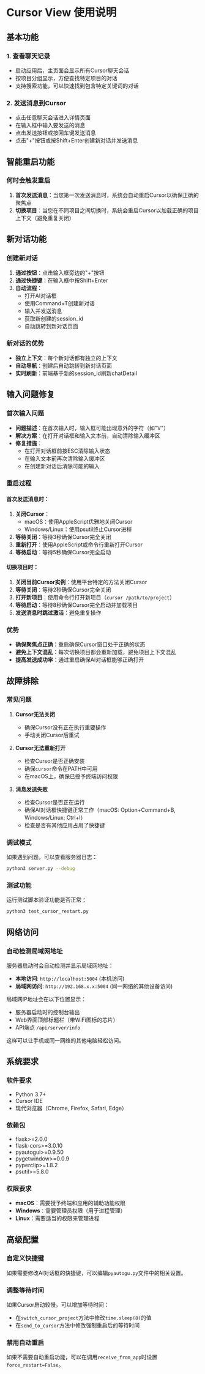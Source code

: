 # Cursor View 使用说明

## 基本功能

### 1. 查看聊天记录
- 启动应用后，主页面会显示所有Cursor聊天会话
- 按项目分组显示，方便查找特定项目的对话
- 支持搜索功能，可以快速找到包含特定关键词的对话

### 2. 发送消息到Cursor
- 点击任意聊天会话进入详情页面
- 在输入框中输入要发送的消息
- 点击发送按钮或按回车键发送消息
- 点击"+"按钮或按Shift+Enter创建新对话并发送消息

## 智能重启功能

### 何时会触发重启
1. **首次发送消息**：当您第一次发送消息时，系统会自动重启Cursor以确保正确的聚焦点
2. **切换项目**：当您在不同项目之间切换时，系统会重启Cursor以加载正确的项目上下文（避免重复关闭）

## 新对话功能

### 创建新对话
1. **通过按钮**：点击输入框旁边的"+"按钮
2. **通过快捷键**：在输入框中按Shift+Enter
3. **自动流程**：
   - 打开AI对话框
   - 使用Command+T创建新对话
   - 输入并发送消息
   - 获取新创建的session_id
   - 自动跳转到新对话页面

### 新对话的优势
- **独立上下文**：每个新对话都有独立的上下文
- **自动导航**：创建后自动跳转到新对话页面
- **实时刷新**：前端基于新的session_id刷新chatDetail

## 输入问题修复

### 首次输入问题
- **问题描述**：在首次输入时，输入框可能出现意外的字符（如"V"）
- **解决方案**：在打开对话框和输入文本前，自动清除输入缓冲区
- **修复措施**：
  - 在打开对话框前按ESC清除输入状态
  - 在输入文本前再次清除输入缓冲区
  - 在创建新对话后清除可能的输入

### 重启过程

#### 首次发送消息时：
1. **关闭Cursor**：
   - macOS：使用AppleScript优雅地关闭Cursor
   - Windows/Linux：使用psutil终止Cursor进程
2. **等待关闭**：等待3秒确保Cursor完全关闭
3. **重新打开**：使用AppleScript或命令行重新打开Cursor
4. **等待启动**：等待5秒确保Cursor完全启动

#### 切换项目时：
1. **关闭当前Cursor实例**：使用平台特定的方法关闭Cursor
2. **等待关闭**：等待2秒确保Cursor完全关闭
3. **打开新项目**：使用命令行打开新项目（`cursor /path/to/project`）
4. **等待启动**：等待8秒确保Cursor完全启动并加载项目
5. **发送消息时跳过激活**：避免重复操作

### 优势
- **确保聚焦点正确**：重启确保Cursor窗口处于正确的状态
- **避免上下文混乱**：每次切换项目都会重新加载，避免项目上下文混乱
- **提高发送成功率**：通过重启确保AI对话框能够正确打开

## 故障排除

### 常见问题

1. **Cursor无法关闭**
   - 确保Cursor没有正在执行重要操作
   - 手动关闭Cursor后重试

2. **Cursor无法重新打开**
   - 检查Cursor是否正确安装
   - 确保`cursor`命令在PATH中可用
   - 在macOS上，确保已授予终端访问权限

3. **消息发送失败**
   - 检查Cursor是否正在运行
   - 确保AI对话框快捷键正常工作（macOS: Option+Command+B, Windows/Linux: Ctrl+I）
   - 检查是否有其他应用占用了快捷键

### 调试模式
如果遇到问题，可以查看服务器日志：
```bash
python3 server.py --debug
```

### 测试功能
运行测试脚本验证功能是否正常：
```bash
python3 test_cursor_restart.py
```

## 网络访问

### 自动检测局域网地址
服务器启动时会自动检测并显示局域网地址：

- **本地访问**: `http://localhost:5004` (本机访问)
- **局域网访问**: `http://192.168.x.x:5004` (同一网络的其他设备访问)

局域网IP地址会在以下位置显示：
- 服务器启动时的控制台输出
- Web界面顶部标题栏（带WiFi图标的芯片）
- API端点 `/api/server/info`

这样可以让手机或同一网络的其他电脑轻松访问。

## 系统要求

### 软件要求
- Python 3.7+
- Cursor IDE
- 现代浏览器（Chrome, Firefox, Safari, Edge）

### 依赖包
- flask>=2.0.0
- flask-cors>=3.0.10
- pyautogui>=0.9.50
- pygetwindow>=0.0.9
- pyperclip>=1.8.2
- psutil>=5.8.0

### 权限要求
- **macOS**：需要授予终端和应用的辅助功能权限
- **Windows**：需要管理员权限（用于进程管理）
- **Linux**：需要适当的权限来管理进程

## 高级配置

### 自定义快捷键
如果需要修改AI对话框的快捷键，可以编辑`pyautogu.py`文件中的相关设置。

### 调整等待时间
如果Cursor启动较慢，可以增加等待时间：
- 在`switch_cursor_project`方法中修改`time.sleep(8)`的值
- 在`send_to_cursor`方法中修改强制重启后的等待时间

### 禁用自动重启
如果不需要自动重启功能，可以在调用`receive_from_app`时设置`force_restart=False`。




